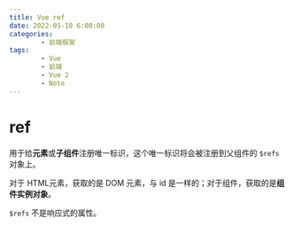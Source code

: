 ```yaml
---
title: Vue ref
date: 2022-05-10 6:00:00
categories:
        - 前端框架
tags:
        - Vue
        - 前端
        - Vue 2
        - Note
---
```


# ref

用于给**元素**或**子组件**注册唯一标识，这个唯一标识将会被注册到父组件的 `$refs` 对象上。

对于 HTML元素，获取的是 DOM 元素，与 id 是一样的；对于组件，获取的是**组件实例对象**。

`$refs` 不是响应式的属性。


